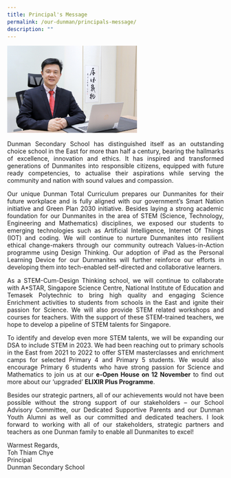 ```yaml
---
title: Principal's Message
permalink: /our-dunman/principals-message/
description: ""
---
```

<img src="/images/Principal/Mr_Toh_Principal.jpeg"
     style="width:60%">

<p style="text-align: justify;"> Dunman Secondary School has distinguished itself as an outstanding choice school in the East for more than half a century, bearing the hallmarks of excellence, innovation and ethics. It has inspired and transformed generations of Dunmanites into responsible citizens, equipped with future ready competencies, to actualise their aspirations while serving the community and nation with sound values and compassion. </p> 

<p style="text-align: justify;"> Our unique Dunman Total Curriculum prepares our Dunmanites for their future workplace and is fully aligned with our government’s Smart Nation initiative and Green Plan 2030 initiative. Besides laying a strong academic foundation for our Dunmanites in the area of STEM (Science, Technology, Engineering and Mathematics) disciplines, we exposed our students to emerging technologies such as Artificial Intelligence, Internet Of Things (IOT) and coding. We will continue to nurture Dunmanites into resilient ethical change-makers through our community outreach Values-in-Action programme using Design Thinking. Our adoption of iPad as the Personal Learning Device for our Dunmanites will further reinforce our efforts in developing them into tech-enabled self-directed and collaborative learners. </p>

<p style="text-align: justify;"> As a STEM-Cum-Design Thinking school, we will continue to collaborate with A*STAR, Singapore Science Centre, National Institute of Education and Temasek Polytechnic to bring high quality and engaging Science Enrichment activities to students from schools in the East and ignite their passion for Science. We will also provide STEM related workshops and courses for teachers. With the support of these STEM-trained teachers, we hope to develop a pipeline of STEM talents for Singapore. </p>

<p style="text-align: justify;"> To identify and develop even more STEM talents, we will be expanding our DSA to include STEM in 2023. We had been reaching out to primary schools in the East from 2021 to 2022 to offer STEM masterclasses and enrichment camps for selected Primary 4 and Primary 5 students. We would also encourage Primary 6 students who have strong passion for Science and Mathematics to join us at our <b>e-Open House on 12 November</b> to find out more about our ‘upgraded’ <b>ELIXIR Plus Programme</b>. </p>

<p style="text-align: justify;"> Besides our strategic partners, all of our achievements would not have been possible without the strong support of our stakeholders – our School Advisory Committee, our Dedicated Supportive Parents and our Dunman Youth Alumni as well as our committed and dedicated teachers. I look forward to working with all of our stakeholders, strategic partners and teachers as one Dunman family to enable all Dunmanites to excel! </p>


Warmest Regards,  
Toh Thiam Chye  
Principal  
Dunman Secondary School